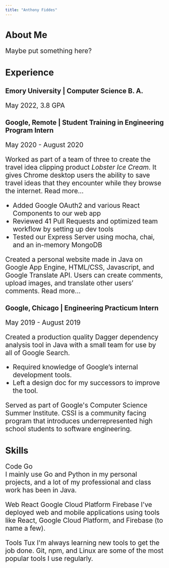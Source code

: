 ```yaml
---
title: "Anthony Fiddes"
---
```


<style>
  p, li {font-size: 1.3rem};
</style>

# About Me

Maybe put something here?

# Experience

<h2 style="margin-bottom: 0">Emory University | Computer Science B. A.</h2>

May 2022, 3.8 GPA

<h2 style="margin-bottom: 0">Google, Remote | Student Training in Engineering Program Intern</h2>

May 2020 - August 2020

Worked as part of a team of three to create the travel idea clipping product
*Lobster Ice Cream*. It gives Chrome desktop users the ability to save travel
ideas that they encounter while they browse the internet. Read more...

* Added Google OAuth2 and various React Components to our web app
* Reviewed 41 Pull Requests and optimized team workflow by setting up dev tools
* Tested our Express Server using mocha, chai, and an in-memory MongoDB
 
Created a personal website made in Java on Google App Engine, HTML/CSS,
Javascript, and Google Translate API. Users can create comments, upload images,
and translate other users’ comments. Read more...

<h2 style="margin-bottom: 0">Google, Chicago | Engineering Practicum Intern</h2>

May 2019 - August 2019 

Created a production quality Dagger dependency analysis tool in Java with a
small team for use by all of Google Search.

* Required knowledge of Google’s internal development tools.
* Left a design doc for my successors to improve the tool.
 
Served as part of Google's Computer Science Summer Institute. CSSI is a
community facing program that introduces underrepresented high school students
to software engineering.

# Skills
Code
Go  
I mainly use Go and Python in my personal projects, and a lot of my professional and class work has been in Java.

Web
React Google Cloud Platform Firebase
I've deployed web and mobile applications using tools like React, Google Cloud Platform, and Firebase (to name a few).

Tools
  Tux
I'm always learning new tools to get the job done. Git, npm, and Linux are some of the most popular tools I use regularly.

